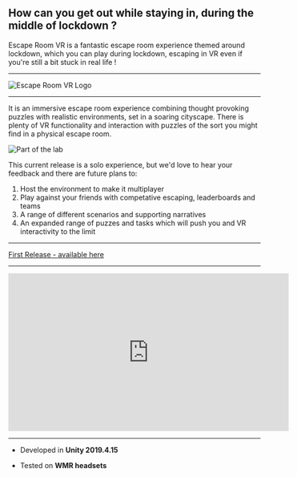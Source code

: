 ## How can you get out while staying in, during the middle of lockdown ?

Escape Room VR is a fantastic escape room experience themed around lockdown, which you can play during lockdown, escaping in VR even if you're still a bit stuck in real life !

<hr>

![Escape Room VR Logo](https://salt.swan.ac.uk/wp-content/downloads/EscapeRoomVR-Logo.png)

<hr>

It is an immersive escape room experience combining thought provoking puzzles with realistic environments, set in a soaring cityscape.  There is plenty of VR functionality and interaction with puzzles of the sort you might find in a physical escape room.

![Part of the lab](https://github.com/joecharm/EscapeRoomVR/docs/BenchTop1.png)

This current release is a solo experience, but we'd love to hear your feedback and there are future plans to:
1. Host the environment to make it multiplayer
2. Play against your friends with competative escaping, leaderboards and teams
3. A range of different scenarios and supporting narratives
4. An expanded range of puzzes and tasks which will push you and VR interactivity to the limit

<hr>

[First Release - available here](https://github.com/joecharm/EscapeRoomVR/releases/tag/V1.0.1)

<hr>
<iframe width="560" height="315" src="https://www.youtube.com/embed/j_LMrw8H0C8" frameborder="0" allow="accelerometer; autoplay; clipboard-write; encrypted-media; gyroscope; picture-in-picture" allowfullscreen></iframe>
<hr>

* Developed in **Unity 2019.4.15**

* Tested on **WMR headsets**
